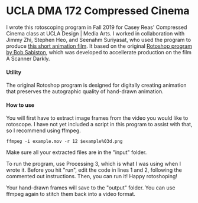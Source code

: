# UCLA DMA 172 Compressed Cinema
I wrote this rotoscoping program in Fall 2019 for Casey Reas' Compressed Cinema class at UCLA Design | Media Arts. I worked in collaboration with Jimmy Zhi, Stephen Heo, and Seenahm Suriyasat, who used the program to produce [this short animation film](https://www.youtube.com/watch?v=DCEJFAOLlxQ&t=15s). It based on the original [Rotoshop program by Bob Sabiston](https://en.wikipedia.org/wiki/Rotoshop), which was developed to accellerate production on the film A Scanner Darkly.

#### Utility
The original Rotoshop program is designed for digitally creating animation that preserves the autographic quality of hand-drawn animation.

#### How to use
You will first have to extract image frames from the video you would like to rotoscope.
I have not yet included a script in this program to assist with that, so I recommend using ffmpeg.

``` ffmpeg -i example.mov -r 12 $example%03d.png ```

Make sure all your extracted files are in the "input" folder.

To run the program, use Processing 3, which is what I was using when I wrote it.
Before you hit "run", edit the code in lines 1 and 2, following the commented out instructions.
Then, you can run it! Happy rotoshoping!

Your hand-drawn frames will save to the "output" folder. You can use ffmpeg again to stitch them back into a video format.

